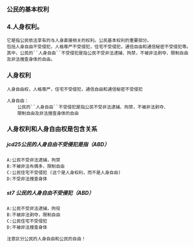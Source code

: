 ### 公民的基本权利
### 4.人身权利。
    它是指公民依法享有的与人身直接相关的权利。公民基本权利的重要部分。
    包括人身自由不受侵犯，人格尊严不受侵犯，住宅不受侵犯，通信自由和通信秘密不受侵犯等。
    其中，公民的``人身自由``不受侵犯是指公民不受非法逮捕、拘禁，不被非法剥夺、限制自由及非法搜查身体的自由。

### 人身权利
    人身自由权，人格尊严，住宅不受侵犯，通信自由和通信秘密不受侵犯
    
    人身自由：
        公民的``人身自由``不受侵犯是指公民不受非法逮捕、拘禁，不被非法剥夺、
        限制自由及非法搜查身体的自由

### 人身权利和人身自由权是包含关系        
    
##### jcd25公民的人身自由不受侵犯是指（ABD）
    A:公民不受非法逮捕，拘禁
    B:不被非法布偶多，限制自由
    C:公民住宅不受侵犯 (这个是人身权利，而不是人身自由)
    D:不受非法搜查身体    

##### st7 公民的人身自由不受侵犯（ABD）
    A:公民不受非法逮捕，拘役
    B:不被非法剥夺，限制自由
    C:公民住宅不受侵犯
    D:不被非法搜查身体
    
    注意区分公民的人身自由和公民的自由！    
